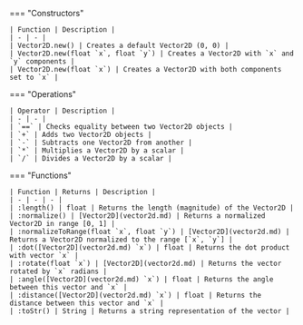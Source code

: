 === "Constructors"

    | Function | Description |
    | - | - |
    | Vector2D.new() | Creates a default Vector2D (0, 0) |
    | Vector2D.new(float `x`, float `y`) | Creates a Vector2D with `x` and `y` components |
    | Vector2D.new(float `x`) | Creates a Vector2D with both components set to `x` |

=== "Operations"

    | Operator | Description |
    | - | - |
    | `==` | Checks equality between two Vector2D objects |
    | `+` | Adds two Vector2D objects |
    | `-` | Subtracts one Vector2D from another |
    | `*` | Multiplies a Vector2D by a scalar |
    | `/` | Divides a Vector2D by a scalar |

=== "Functions"

    | Function | Returns | Description |
    | - | - | - |
    | :length() | float | Returns the length (magnitude) of the Vector2D |
    | :normalize() | [Vector2D](vector2d.md) | Returns a normalized Vector2D in range [0, 1] |
    | :normalizeToRange(float `x`, float `y`) | [Vector2D](vector2d.md) | Returns a Vector2D normalized to the range [`x`, `y`] |
    | :dot([Vector2D](vector2d.md) `x`) | float | Returns the dot product with vector `x` |
    | :rotate(float `x`) | [Vector2D](vector2d.md) | Returns the vector rotated by `x` radians |
    | :angle([Vector2D](vector2d.md) `x`) | float | Returns the angle between this vector and `x` |
    | :distance([Vector2D](vector2d.md) `x`) | float | Returns the distance between this vector and `x` |
    | :toStr() | String | Returns a string representation of the vector |